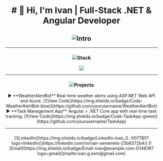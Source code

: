 <h1 align="center"># 👋 Hi, I'm Ivan | Full-Stack .NET & Angular Developer </h1> 

<h2 align="center"><img src="https://readme-typing-svg.herokuapp.com?font=Fira+Code&duration=3000&pause=3000&color=BB02F7&width=750&lines=🚀+Building+scalable+web+apps+with+ASP.NET,+Angular+and+Azure" alt="Intro" /></h2>

---
<h3 align="center"><img src="https://readme-typing-svg.herokuapp.com?font=Fira+Code&pause=1000&color=38F7D0&width=435&lines=🔥+Tech+Stack" alt="Stack" /> </h3>
<p align="center">  
  <img src="https://skillicons.dev/icons?i=dotnet,cs,angular,ts,bots,azure,github,gitlab,docker,visualstudio,postman" />  
</p>

---

<h3 align="center"><img src="https://readme-typing-svg.herokuapp.com?font=Fira+Code&pause=1000&color=38F7D0&width=435&lines=🌟+Featured+Projects" alt="Projects" /></h3>
<div align="center">▶ **WeatherAlertBot**  
Real-time weather alerts using ASP.NET Web API and Azure.  
[![View Code](https://img.shields.io/badge/Code-WeatherAlertBot-blue)](https://github.com/yourusername/WeatherAlertBot) </div>

<div align="center">▶ **Task Management App**  
Angular + .NET Core app with real-time task tracking.  
[![View Code](https://img.shields.io/badge/Code-TaskApp-green)](https://github.com/yourusername/TaskApp) </div>


---
<h3 align="center"<img src="https://readme-typing-svg.herokuapp.com?font=Fira+Code&pause=1000&color=38F7D0&width=435&lines=📫+Let's+Connect" alt="Let's connect" /> </h3>
<div align="center">[![LinkedIn](https://img.shields.io/badge/LinkedIn-Ivan_S.-0077B5?logo=linkedin)](https://linkedin.com/in/ivan-semenets-23b8372b4/)  
[![Email](https://img.shields.io/badge/Email-ivan@example.com-D14836?logo=gmail)](mailto:ivan.g.sem@gmail.com) </div> 


